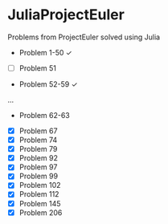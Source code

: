 JuliaProjectEuler
=================

Problems from ProjectEuler solved using Julia

- Problem 1-50  ✓
- [ ] Problem 51
- Problem 52-59 ✓

...

- Problem 62-63
- [X] Problem 67
- [X] Problem 74
- [X] Problem 79
- [X] Problem 92
- [X] Problem 97
- [X] Problem 99
- [X] Problem 102
- [X] Problem 112
- [X] Problem 145
- [X] Problem 206
